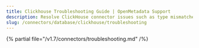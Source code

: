 ```yaml
---
title: Clickhouse Troubleshooting Guide | OpenMetadata Support
description: Resolve ClickHouse connector issues such as type mismatches, invalid credentials, or ingestion slowdowns.
slug: /connectors/database/clickhouse/troubleshooting
---
```


{% partial file="/v1.7/connectors/troubleshooting.md" /%}
